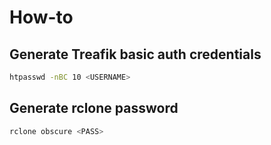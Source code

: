 # How-to

## Generate Treafik basic auth credentials

```bash
htpasswd -nBC 10 <USERNAME>
```

## Generate rclone password

```bash
rclone obscure <PASS>
```
